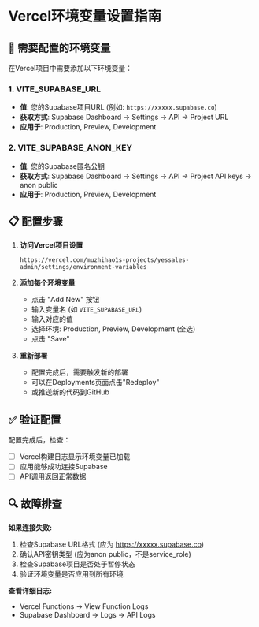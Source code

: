 # Vercel环境变量设置指南

## 🎯 需要配置的环境变量

在Vercel项目中需要添加以下环境变量：

### 1. VITE_SUPABASE_URL
- **值**: 您的Supabase项目URL (例如: `https://xxxxx.supabase.co`)
- **获取方式**: Supabase Dashboard → Settings → API → Project URL
- **应用于**: Production, Preview, Development

### 2. VITE_SUPABASE_ANON_KEY  
- **值**: 您的Supabase匿名公钥
- **获取方式**: Supabase Dashboard → Settings → API → Project API keys → anon public
- **应用于**: Production, Preview, Development

## 📋 配置步骤

1. **访问Vercel项目设置**
   ```
   https://vercel.com/muzhihao1s-projects/yessales-admin/settings/environment-variables
   ```

2. **添加每个环境变量**
   - 点击 "Add New" 按钮
   - 输入变量名 (如 `VITE_SUPABASE_URL`)
   - 输入对应的值
   - 选择环境: Production, Preview, Development (全选)
   - 点击 "Save"

3. **重新部署**
   - 配置完成后，需要触发新的部署
   - 可以在Deployments页面点击"Redeploy"
   - 或推送新的代码到GitHub

## ✅ 验证配置

配置完成后，检查：
- [ ] Vercel构建日志显示环境变量已加载
- [ ] 应用能够成功连接Supabase
- [ ] API调用返回正常数据

## 🔍 故障排查

**如果连接失败:**
1. 检查Supabase URL格式 (应为 https://xxxxx.supabase.co)
2. 确认API密钥类型 (应为anon public，不是service_role)
3. 检查Supabase项目是否处于暂停状态
4. 验证环境变量是否应用到所有环境

**查看详细日志:**
- Vercel Functions → View Function Logs
- Supabase Dashboard → Logs → API Logs